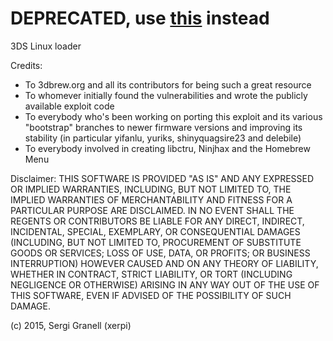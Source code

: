 # DEPRECATED, use [this](https://github.com/xerpi/firm_linux_loader) instead

3DS Linux loader

Credits:

- To 3dbrew.org and all its contributors for being such a great resource
- To whomever initially found the vulnerabilities and wrote the publicly
available exploit code
- To everybody who's been working on porting this exploit and its various
"bootstrap" branches to newer firmware versions and improving its stability
(in particular yifanlu, yuriks, shinyquagsire23 and delebile)
- To everybody involved in creating libctru, Ninjhax and the Homebrew Menu

Disclaimer:
THIS SOFTWARE IS PROVIDED "AS IS" AND ANY EXPRESSED OR IMPLIED WARRANTIES,
INCLUDING, BUT NOT LIMITED TO, THE IMPLIED WARRANTIES OF MERCHANTABILITY AND
FITNESS FOR A PARTICULAR PURPOSE ARE DISCLAIMED. IN NO EVENT SHALL THE REGENTS
OR CONTRIBUTORS BE LIABLE FOR ANY DIRECT, INDIRECT, INCIDENTAL, SPECIAL,
EXEMPLARY, OR CONSEQUENTIAL DAMAGES (INCLUDING, BUT NOT LIMITED TO, PROCUREMENT
OF SUBSTITUTE GOODS OR SERVICES; LOSS OF USE, DATA, OR PROFITS; OR BUSINESS
INTERRUPTION) HOWEVER CAUSED AND ON ANY THEORY OF LIABILITY, WHETHER IN
CONTRACT, STRICT LIABILITY, OR TORT (INCLUDING NEGLIGENCE OR OTHERWISE) ARISING
IN ANY WAY OUT OF THE USE OF THIS SOFTWARE, EVEN IF ADVISED OF THE POSSIBILITY
OF SUCH DAMAGE.

  (c) 2015, Sergi Granell (xerpi)

